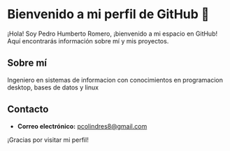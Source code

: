 # Bienvenido a mi perfil de GitHub 👋

¡Hola! Soy Pedro Humberto Romero, ¡bienvenido a mi espacio en GitHub! Aquí encontrarás información sobre mí y mis proyectos.

## Sobre mí
Ingeniero en sistemas de informacion con conocimientos en programacion desktop, bases de datos y linux

## Contacto
- **Correo electrónico:** pcolindres8@gmail.com

¡Gracias por visitar mi perfil!

